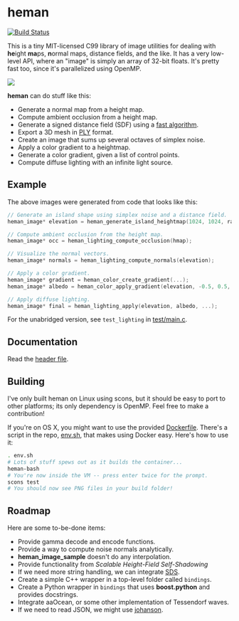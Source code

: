 
# heman

[![Build Status](https://travis-ci.org/prideout/heman.svg?branch=master)](https://travis-ci.org/prideout/heman)

This is a tiny MIT-licensed C99 library of image utilities for dealing with **he**ight **ma**ps, **n**ormal maps, distance fields, and the like.  It has a very low-level API, where an "image" is simply an array of 32-bit floats.  It's pretty fast too, since it's parallelized using OpenMP.

![](https://github.com/prideout/heman/blob/master/test/island.png)

**heman** can do stuff like this:
- Generate a normal map from a height map.
- Compute ambient occlusion from a height map.
- Generate a signed distance field (SDF) using a [fast algorithm](http://cs.brown.edu/~pff/dt/index.html).
- Export a 3D mesh in [PLY](http://paulbourke.net/dataformats/ply/) format.
- Create an image that sums up several octaves of simplex noise.
- Apply a color gradient to a heightmap.
- Generate a color gradient, given a list of control points.
- Compute diffuse lighting with an infinite light source.

## Example

The above images were generated from code that looks like this:

```c
// Generate an island shape using simplex noise and a distance field.
heman_image* elevation = heman_generate_island_heightmap(1024, 1024, rand());

// Compute ambient occlusion from the height map.
heman_image* occ = heman_lighting_compute_occlusion(hmap);

// Visualize the normal vectors.
heman_image* normals = heman_lighting_compute_normals(elevation);

// Apply a color gradient.
heman_image* gradient = heman_color_create_gradient(...);
heman_image* albedo = heman_color_apply_gradient(elevation, -0.5, 0.5, grad);

// Apply diffuse lighting.
heman_image* final = heman_lighting_apply(elevation, albedo, ...);
```

For the unabridged version, see `test_lighting` in [test/main.c](https://github.com/prideout/heman/blob/master/test/main.c).

## Documentation

Read the [header file](https://github.com/prideout/heman/blob/master/include/heman.h).

## Building

I've only built heman on Linux using scons, but it should be easy to port to other platforms; its only dependency is OpenMP.  Feel free to make a contribution!

If you're on OS X, you might want to use the provided [Dockerfile](https://github.com/prideout/heman/blob/master/Dockerfile).  There's a script in the repo, [env.sh](https://github.com/prideout/heman/blob/master/env.sh), that makes using Docker easy.  Here's how to use it:

```bash
. env.sh
# Lots of stuff spews out as it builds the container...
heman-bash
# You're now inside the VM -- press enter twice for the prompt.
scons test
# You should now see PNG files in your build folder!
```

## Roadmap

Here are some to-be-done items:
- Provide gamma decode and encode functions.
- Provide a way to compute noise normals analytically.
- **heman_image_sample** doesn't do any interpolation.
- Provide functionality from _Scalable Height-Field Self-Shadowing_
- If we need more string handling, we can integrate [SDS](https://github.com/antirez/sds).
- Create a simple C++ wrapper in a top-level folder called `bindings`.
- Create a Python wrapper in `bindings` that uses **boost.python** and provides docstrings.
- Integrate aaOcean, or some other implementation of Tessendorf waves.
- If we need to read JSON, we might use [johanson](https://github.com/mitsuhiko/johanson).
